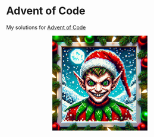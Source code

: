 # Advent of Code

My solutions for [Advent of Code](https://adventofcode.com/)

<p align=center>
  <img src=".assets/elf-picture.webp" alt="Evil elf laughing" title="A nice little elf" width="256px" />
</p>
